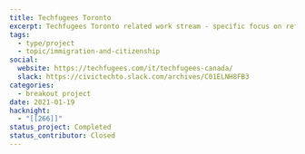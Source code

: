 ```yaml
---
title: Techfugees Toronto
excerpt: Techfugees Toronto related work stream - specific focus on refugee housing challenges in GTA
tags:
  - type/project
  - topic/immigration-and-citizenship
social:
  website: https://techfugees.com/it/techfugees-canada/
  slack: https://civictechto.slack.com/archives/C01ELNH8FB3
categories:
  - breakout project
date: 2021-01-19
hacknight:
  - "[[266]]"
status_project: Completed
status_contributor: Closed
---
```

